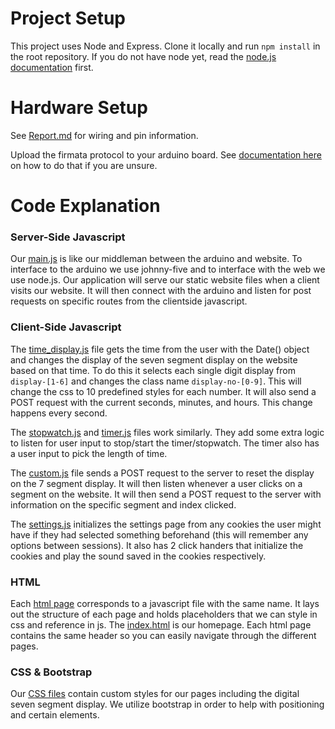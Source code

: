 # Project Setup

This project uses Node and Express. Clone it locally and run `npm install` in the root repository. If you do not have node yet, read the [node.js documentation](https://nodejs.org/en/docs/) first. 

# Hardware Setup

See [Report.md](https://github.com/CrypticSquirrel/SevSegDisplayClock/blob/master/documentation/Report.md) for wiring and pin information. 

Upload the firmata protocol to your arduino board. See [documentation here](https://www.instructables.com/id/Arduino-Installing-Standard-Firmata/) on how to do that if you are unsure.

# Code Explanation 

### Server-Side Javascript 

Our [main.js](https://github.com/CrypticSquirrel/SevSegDisplayClock/blob/master/main.js) is like our middleman between the arduino and website. To interface to the arduino we use johnny-five and to interface with the web we use node.js. Our application will serve our static website files when a client visits our website. It will then connect with the arduino and listen for post requests on specific routes from the clientside javascript. 

### Client-Side Javascript 

The [time_display.js](https://github.com/CrypticSquirrel/SevSegDisplayClock/blob/master/docs/scripts/time_display.js) file gets the time from the user with the Date() object and changes the display of the seven segment display on the website based on that time. To do this it selects each single digit display from `display-[1-6]` and changes the class name `display-no-[0-9]`. This will change the css to 10 predefined styles for each number. It will also send a POST request with the current seconds, minutes, and hours. This change happens every second.

The [stopwatch.js](https://github.com/CrypticSquirrel/SevSegDisplayClock/blob/master/docs/scripts/stopwatch.js) and [timer.js](https://github.com/CrypticSquirrel/SevSegDisplayClock/blob/master/docs/scripts/timer.js) files work similarly. They add some extra logic to listen for user input to stop/start the timer/stopwatch. The timer also has a user input to pick the length of time.

The [custom.js](https://github.com/CrypticSquirrel/SevSegDisplayClock/blob/master/docs/scripts/custom.js) file sends a POST request to the server to reset the display on the 7 segment display. It will then listen whenever a user clicks on a segment on the website. It will then send a POST request to the server with information on the specific segment and index clicked.

The [settings.js](https://github.com/CrypticSquirrel/SevSegDisplayClock/blob/master/docs/scripts/settings.js) initializes the settings page from any cookies the user might have if they had selected something beforehand (this will remember any options between sessions). It also has 2 click handers that initialize the cookies and play the sound saved in the cookies respectively.

### HTML

Each [html page](https://github.com/CrypticSquirrel/SevSegDisplayClock/tree/master/docs/pages) corresponds to a javascript file with the same name. It lays out the structure of each page and holds placeholders that we can style in css and reference in js. The [index.html](https://github.com/CrypticSquirrel/SevSegDisplayClock/blob/master/docs/index.html) is our homepage. Each html page contains the same header so you can easily navigate through the different pages.

### CSS & Bootstrap

Our [CSS files](https://github.com/CrypticSquirrel/SevSegDisplayClock/tree/master/docs/resources) contain custom styles for our pages including the digital seven segment display. We utilize bootstrap in order to help with positioning and certain elements. 
 
